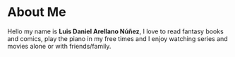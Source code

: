 # About Me

Hello my name is **Luis Daniel Arellano Núñez**, I love to read fantasy books and comics, play the piano in my free times and I enjoy watching series and movies alone or with friends/family.